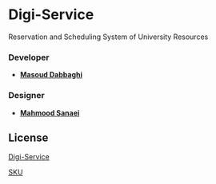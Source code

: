 # Digi-Service

Reservation and Scheduling System of University Resources

### Developer
* **[Masoud Dabbaghi](https://github.com/masoudd2159)**

### Designer
* **[Mahmood Sanaei](https://www.linkedin.com/in/%F0%9D%97%A0%F0%9D%97%AE%F0%9D%97%B5%F0%9D%97%BA%F0%9D%97%BC%F0%9D%97%BC%F0%9D%97%B1-%F0%9D%97%A6%F0%9D%97%AE%F0%9D%97%BB%F0%9D%97%AE%F0%9D%97%B2%F0%9D%97%B6-930595177/)**

## License
[Digi-Service](https://service.sku.ac.ir/)

[SKU](https://www.sku.ac.ir/)